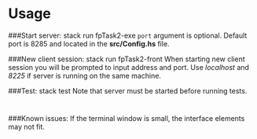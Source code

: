 # Usage
###Start server:
    stack run fpTask2-exe <port>
`port` argument is optional. Default port is 8285 and located in the **src/Config.hs** file.

###New client session:
    stack run fpTask2-front
When starting new client session you will be prompted to input address and port. Use *localhost* and *8225* if server is running on the same machine.   

    
###Test:
    stack test
Note that server must be started before running tests.
#
###Known issues:
If the terminal window is small, the interface elements may not fit.
